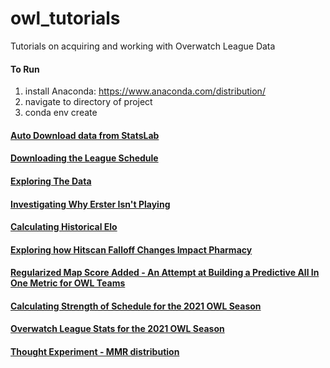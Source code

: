 # owl_tutorials
Tutorials on acquiring and working with Overwatch League Data

#### To Run
1. install Anaconda: https://www.anaconda.com/distribution/
2. navigate to directory of project
3. conda env create



#### [Auto Download data from StatsLab](getting_data/)

#### [Downloading the League Schedule](league_schedule/)

#### [Exploring The Data](explore_data/)

#### [Investigating Why Erster Isn't Playing](erster/)

#### [Calculating Historical Elo](calculating_elo/)

#### [Exploring how Hitscan Falloff Changes Impact Pharmacy](pharmacy/)

#### [Regularized Map Score Added - An Attempt at Building a Predictive All In One Metric for OWL Teams](rmsa/)

#### [Calculating Strength of Schedule for the 2021 OWL Season](strength_of_schedule/)

#### [Overwatch League Stats for the 2021 OWL Season](plots_2021/)

#### [Thought Experiment - MMR distribution](mmr_distribution/)


